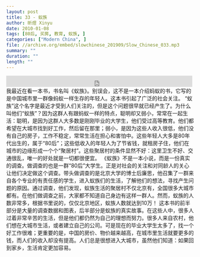 ```yaml
---
layout: post
title: 33 - 蚁族
author: 昕煜 Xinyu
date: 2010-01-08
tags: [80后, 买房, 教育, 蚁族, ]
categories: ["Modern China", ]
file: //archive.org/embed/slowchinese_201909/Slow_Chinese_033.mp3
summary: ""
duration: ""
length: ""
---
```


<iframe src="https://archive.org/embed/slowchinese_201909/Slow_Chinese_033.mp3" width="500" height="30" frameborder="0" webkitallowfullscreen="true" mozallowfullscreen="true" allowfullscreen></iframe>
我最近在看一本书，书名叫《蚁族》。别误会，这不是一本介绍蚂蚁的书，它写的是中国城市里一群像蚂蚁一样生存的年轻人。这本书引起了广泛的社会关注。
“蚁族”这个名字是最近才受到人们关注的，但是这个问题很早就已经产生了。为什么叫他们“蚁族”？因为这群人有跟蚂蚁一样的特点，聪明却又弱小，常常在一起生活：聪明，是因为这群人大多数是刚刚毕业的大学生，他们受过高等教育。他们都希望在大城市找到好工作，然后留在那里；弱小，是因为这些人收入很低，他们没有自己的房子，工作不稳定，常常生活在担心和害怕中。这些年轻人大多是80年代出生的，属于“80后”；这些低收入的年轻人为了节省钱，就租房子住，他们在城市的边缘形成一个个“聚居村”。这些聚居村的条件显然不好：这里卫生不好、交通很乱，唯一的好处就是一切都很便宜。
《蚁族》不是一本小说，而是一份真实的调查。做调查的也是一群“80后”大学生。正是对社会的关注和对同龄人的关心让他们决定做这个调查。带头做调查的是北京大学的博士后廉思，他召集了一群来自各个专业的有责任感的学生，进入蚁族们的生活，了解他们的想法，寻找产生问题的原因。通过调查，他们发现，蚁族生活的聚居村不仅北京有，全国很多大城市都有。在他们做调查之前，大家都不知道自己身边有这样一群人。然而，蚁族的人数非常多，根据书里说的，仅仅北京地区，蚁族人数就达到10万！
这本书的前半部分是大量的调查数据和图表，后半部分是蚁族的真实故事。在这些人中，很多人过着非常辛苦的生活，但是他们都仍然为自己的理想而努力。很多人来自农村，他们想在大城市生活，或者建立自己的公司。可是现在的毕业大学生太多了，找一个好工作很难；更重要的是，中国的房价、物价越来越高，在城市里生活就要更多的钱，而人们的收入却没有提高。人们总是很想进入大城市，虽然他们知道：如果回到家乡，生活肯定更加容易。
 
